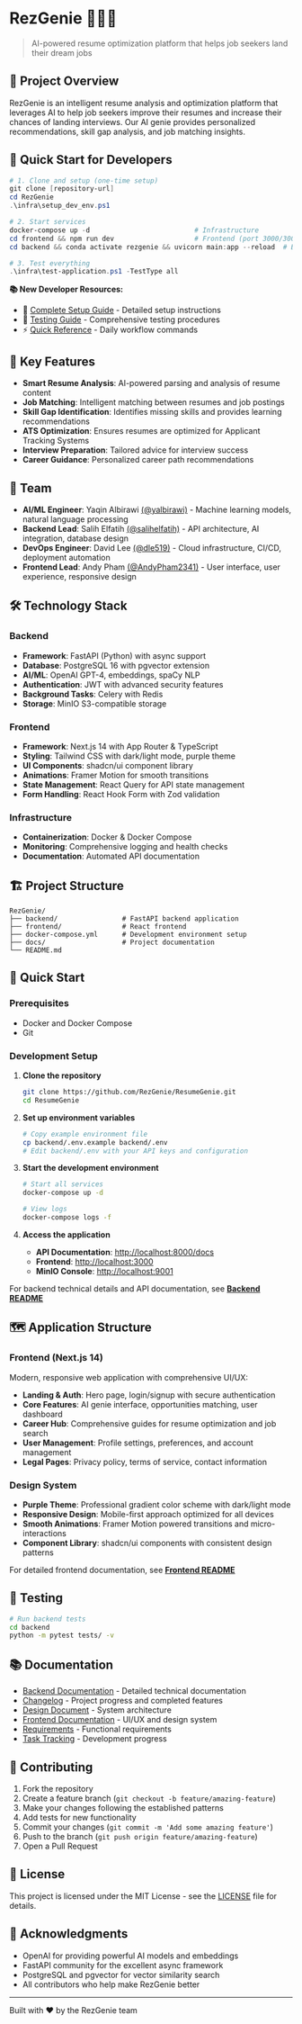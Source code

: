 # RezGenie 🧞‍♂️✨

> AI-powered resume optimization platform that helps job seekers land their dream jobs

## 🎯 Project Overview

RezGenie is an intelligent resume analysis and optimization platform that leverages AI to help job seekers improve their resumes and increase their chances of landing interviews. Our AI genie provides personalized recommendations, skill gap analysis, and job matching insights.

## 🚀 Quick Start for Developers

```powershell
# 1. Clone and setup (one-time setup)
git clone [repository-url]
cd RezGenie
.\infra\setup_dev_env.ps1

# 2. Start services
docker-compose up -d                          # Infrastructure
cd frontend && npm run dev                    # Frontend (port 3000/3001)
cd backend && conda activate rezgenie && uvicorn main:app --reload  # Backend (port 8000)

# 3. Test everything
.\infra\test-application.ps1 -TestType all
```

**📚 New Developer Resources:**
- 📖 [Complete Setup Guide](docs/DEVELOPER_SETUP.md) - Detailed setup instructions
- 🧪 [Testing Guide](docs/TESTING_GUIDE.md) - Comprehensive testing procedures  
- ⚡ [Quick Reference](docs/QUICK_REFERENCE.md) - Daily workflow commands

## 🌟 Key Features

- **Smart Resume Analysis**: AI-powered parsing and analysis of resume content
- **Job Matching**: Intelligent matching between resumes and job postings
- **Skill Gap Identification**: Identifies missing skills and provides learning recommendations  
- **ATS Optimization**: Ensures resumes are optimized for Applicant Tracking Systems
- **Interview Preparation**: Tailored advice for interview success
- **Career Guidance**: Personalized career path recommendations

## 👯 Team

- **AI/ML Engineer**: Yaqin Albirawi [(@yalbirawi)](https://github.com/yalbirawi) - Machine learning models, natural language processing
- **Backend Lead**: Salih Elfatih [(@salihelfatih)](https://github.com/salihelfatih) - API architecture, AI integration, database design
- **DevOps Engineer**: David Lee [(@dle519)](https://github.com/dle519) - Cloud infrastructure, CI/CD, deployment automation
- **Frontend Lead**: Andy Pham [(@AndyPham2341)](https://github.com/AndyPham2341) - User interface, user experience, responsive design

## 🛠️ Technology Stack

### Backend

- **Framework**: FastAPI (Python) with async support
- **Database**: PostgreSQL 16 with pgvector extension
- **AI/ML**: OpenAI GPT-4, embeddings, spaCy NLP
- **Authentication**: JWT with advanced security features
- **Background Tasks**: Celery with Redis
- **Storage**: MinIO S3-compatible storage

### Frontend

- **Framework**: Next.js 14 with App Router & TypeScript
- **Styling**: Tailwind CSS with dark/light mode, purple theme
- **UI Components**: shadcn/ui component library
- **Animations**: Framer Motion for smooth transitions
- **State Management**: React Query for API state management
- **Form Handling**: React Hook Form with Zod validation

### Infrastructure

- **Containerization**: Docker & Docker Compose
- **Monitoring**: Comprehensive logging and health checks
- **Documentation**: Automated API documentation

## 🏗️ Project Structure

```plaintext
RezGenie/
├── backend/                # FastAPI backend application
├── frontend/               # React frontend
├── docker-compose.yml      # Development environment setup
├── docs/                   # Project documentation
└── README.md
```

## 🚀 Quick Start

### Prerequisites

- Docker and Docker Compose
- Git

### Development Setup

1. **Clone the repository**

   ```bash
   git clone https://github.com/RezGenie/ResumeGenie.git
   cd ResumeGenie
   ```

2. **Set up environment variables**

   ```bash
   # Copy example environment file
   cp backend/.env.example backend/.env
   # Edit backend/.env with your API keys and configuration
   ```

3. **Start the development environment**

   ```bash
   # Start all services
   docker-compose up -d
   
   # View logs
   docker-compose logs -f
   ```

4. **Access the application**
   - **API Documentation**: <http://localhost:8000/docs>
   - **Frontend**: <http://localhost:3000>
   - **MinIO Console**: <http://localhost:9001>

For backend technical details and API documentation, see **[Backend README](backend/README.md)**

## 🗺️ Application Structure

### Frontend (Next.js 14)

Modern, responsive web application with comprehensive UI/UX:

- **Landing & Auth**: Hero page, login/signup with secure authentication
- **Core Features**: AI genie interface, opportunities matching, user dashboard  
- **Career Hub**: Comprehensive guides for resume optimization and job search
- **User Management**: Profile settings, preferences, and account management
- **Legal Pages**: Privacy policy, terms of service, contact information

### Design System

- **Purple Theme**: Professional gradient color scheme with dark/light mode
- **Responsive Design**: Mobile-first approach optimized for all devices
- **Smooth Animations**: Framer Motion powered transitions and micro-interactions
- **Component Library**: shadcn/ui components with consistent design patterns

For detailed frontend documentation, see **[Frontend README](frontend/README.md)**

## 🧪 Testing

```bash
# Run backend tests
cd backend
python -m pytest tests/ -v
```

## 📚 Documentation

- [Backend Documentation](backend/README.md) - Detailed technical documentation
- [Changelog](docs/CHANGELOG.md) - Project progress and completed features
- [Design Document](docs/design.md) - System architecture
- [Frontend Documentation](frontend/README.md) - UI/UX and design system
- [Requirements](docs/requirements.md) - Functional requirements  
- [Task Tracking](docs/tasks.md) - Development progress

## 🤝 Contributing

1. Fork the repository
2. Create a feature branch (`git checkout -b feature/amazing-feature`)
3. Make your changes following the established patterns
4. Add tests for new functionality
5. Commit your changes (`git commit -m 'Add some amazing feature'`)
6. Push to the branch (`git push origin feature/amazing-feature`)
7. Open a Pull Request

## 📄 License

This project is licensed under the MIT License - see the [LICENSE](LICENSE) file for details.

## 🌟 Acknowledgments

- OpenAI for providing powerful AI models and embeddings
- FastAPI community for the excellent async framework
- PostgreSQL and pgvector for vector similarity search
- All contributors who help make RezGenie better

---

Built with ❤️ by the RezGenie team
